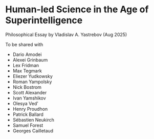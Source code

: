 # Human-led Science in the Age of Superintelligence

Philosophical Essay by Vladislav A. Yastrebov (Aug 2025)

To be shared with

+ Dario Amodei
+ Alexei Grinbaum
+ Lex Fridman
+ Max Tegmark
+ Eliezer Yudkowsky
+ Roman Yampolsky
+ Nick Bostrom
+ Scott Alexander
+ Ivan Yamshikov
+ Olesya Ved'
+ Henry Proudhon
+ Patrick Ballard
+ Sébastien Neukirch
+ Samuel Forest
+ Georges Cailletaud